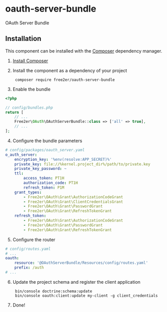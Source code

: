 # oauth-server-bundle
OAuth Server Bundle

## Installation
This component can be installed with the [Composer](https://getcomposer.org/) dependency manager.

1. [Install Composer](https://getcomposer.org/doc/00-intro.md)

2. Install the component as a dependency of your project

        composer require free2er/oauth-server-bundle

3. Enable the bundle

```php
<?php

// config/bundles.php
return [
    // ...
    Free2er\OAuth\OAuthServerBundle::class => ['all' => true],
    // ...
];
```

4. Configure the bundle parameters

```yml
# config/packages/oauth_server.yaml
o_auth_server:
    encryption_key: '%env(resolve:APP_SECRET)%'
    private_key: file://%kernel.project_dir%/path/to/private.key
    private_key_password: ~ 
    ttl:
        access_token: PT1H
        authorization_code: PT1H
        refresh_token: P1M
    grant_types:
        - Free2er\OAuth\Grant\AuthorizationCodeGrant
        - Free2er\OAuth\Grant\ClientCredentialsGrant
        - Free2er\OAuth\Grant\PasswordGrant
        - Free2er\OAuth\Grant\RefreshTokenGrant
    refresh_token:
        - Free2er\OAuth\Grant\AuthorizationCodeGrant
        - Free2er\OAuth\Grant\PasswordGrant
        - Free2er\OAuth\Grant\RefreshTokenGrant    
```

5. Configure the router

```yml
# config/routes.yaml
# ...
oauth:
    resource: '@OAuthServerBundle/Resources/config/routes.yaml'
    prefix: /auth
# ...
```

6. Update the project schema and register the client application

        bin/console doctrine:schema:update
        bin/console oauth:client:update my-client -g client_credentials

7. Done!
